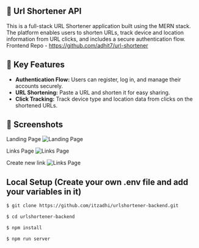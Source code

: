 ## 🚀 Url Shortener API

This is a full-stack URL Shortener application built using the MERN stack. The platform enables users to shorten URLs, track device and location information from URL clicks, and includes a secure authentication flow.<br>
Frontend Repo - https://github.com/adhit7/url-shortener

## 🌟 Key Features

- **Authentication Flow:** Users can register, log in, and manage their accounts securely.
- **URL Shortening:** Paste a URL and shorten it for easy sharing.
- **Click Tracking:** Track device type and location data from clicks on the shortened URLs.

## 📸 Screenshots

Landing Page
![Landing Page](https://github.com/user-attachments/assets/8cb25384-f2b6-4f17-807d-b8803f3f2699)

Links Page
![Links Page](https://github.com/user-attachments/assets/781d4388-80d0-4384-ab57-450d51807a8b)

Create new link
![Links Page](https://github.com/user-attachments/assets/b24abeb0-aff6-4f79-9d58-29f5a6c4f8f9)


## Local Setup (Create your own .env file and add your variables in it)

```sh
$ git clone https://github.com/itzadhi/urlshortener-backend.git
```

```sh
$ cd urlshortener-backend
```

```sh
$ npm install
```

```sh
$ npm run server
```
